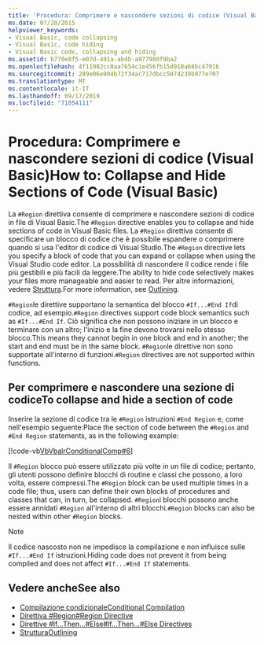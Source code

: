 ```yaml
---
title: 'Procedura: Comprimere e nascondere sezioni di codice (Visual Basic)'
ms.date: 07/20/2015
helpviewer_keywords:
- Visual Basic, code collapsing
- Visual Basic, code hiding
- Visual Basic code, collapsing and hiding
ms.assetid: b770e8f5-e07d-491a-ab4b-a977980f9ba2
ms.openlocfilehash: 4f11982cc0aa7654c1e456fb15d918a68bc4791b
ms.sourcegitcommit: 289e06e904b72f34ac717dbcc5074239b977e707
ms.translationtype: MT
ms.contentlocale: it-IT
ms.lasthandoff: 09/17/2019
ms.locfileid: "71054111"
---
```

# <a name="how-to-collapse-and-hide-sections-of-code-visual-basic"></a><span data-ttu-id="48b55-102">Procedura: Comprimere e nascondere sezioni di codice (Visual Basic)</span><span class="sxs-lookup"><span data-stu-id="48b55-102">How to: Collapse and Hide Sections of Code (Visual Basic)</span></span>

<span data-ttu-id="48b55-103">La `#Region` direttiva consente di comprimere e nascondere sezioni di codice in file di Visual Basic.</span><span class="sxs-lookup"><span data-stu-id="48b55-103">The `#Region` directive enables you to collapse and hide sections of code in Visual Basic files.</span></span> <span data-ttu-id="48b55-104">La `#Region` direttiva consente di specificare un blocco di codice che è possibile espandere o comprimere quando si usa l'editor di codice di Visual Studio.</span><span class="sxs-lookup"><span data-stu-id="48b55-104">The `#Region` directive lets you specify a block of code that you can expand or collapse when using the Visual Studio code editor.</span></span> <span data-ttu-id="48b55-105">La possibilità di nascondere il codice rende i file più gestibili e più facili da leggere.</span><span class="sxs-lookup"><span data-stu-id="48b55-105">The ability to hide code selectively makes your files more manageable and easier to read.</span></span> <span data-ttu-id="48b55-106">Per altre informazioni, vedere [Struttura](/visualstudio/ide/outlining).</span><span class="sxs-lookup"><span data-stu-id="48b55-106">For more information, see [Outlining](/visualstudio/ide/outlining).</span></span>

<span data-ttu-id="48b55-107">`#Region`le direttive supportano la semantica del blocco `#If...#End If`di codice, ad esempio.</span><span class="sxs-lookup"><span data-stu-id="48b55-107">`#Region` directives support code block semantics such as `#If...#End If`.</span></span> <span data-ttu-id="48b55-108">Ciò significa che non possono iniziare in un blocco e terminare con un altro; l'inizio e la fine devono trovarsi nello stesso blocco.</span><span class="sxs-lookup"><span data-stu-id="48b55-108">This means they cannot begin in one block and end in another; the start and end must be in the same block.</span></span> <span data-ttu-id="48b55-109">`#Region`le direttive non sono supportate all'interno di funzioni.</span><span class="sxs-lookup"><span data-stu-id="48b55-109">`#Region` directives are not supported within functions.</span></span>

## <a name="to-collapse-and-hide-a-section-of-code"></a><span data-ttu-id="48b55-110">Per comprimere e nascondere una sezione di codice</span><span class="sxs-lookup"><span data-stu-id="48b55-110">To collapse and hide a section of code</span></span>

<span data-ttu-id="48b55-111">Inserire la sezione di codice tra le `#Region` istruzioni `#End Region` e, come nell'esempio seguente:</span><span class="sxs-lookup"><span data-stu-id="48b55-111">Place the section of code between the `#Region` and `#End Region` statements, as in the following example:</span></span>

[!code-vb[VbVbalrConditionalComp#6](~/samples/snippets/visualbasic/VS_Snippets_VBCSharp/VbVbalrConditionalComp/VB/Class1.vb#6)]

<span data-ttu-id="48b55-112">Il `#Region` blocco può essere utilizzato più volte in un file di codice; pertanto, gli utenti possono definire blocchi di routine e classi che possono, a loro volta, essere compressi.</span><span class="sxs-lookup"><span data-stu-id="48b55-112">The `#Region` block can be used multiple times in a code file; thus, users can define their own blocks of procedures and classes that can, in turn, be collapsed.</span></span> <span data-ttu-id="48b55-113">`#Region`i blocchi possono anche essere annidati `#Region` all'interno di altri blocchi.</span><span class="sxs-lookup"><span data-stu-id="48b55-113">`#Region` blocks can also be nested within other `#Region` blocks.</span></span>

> [!NOTE]
> <span data-ttu-id="48b55-114">Il codice nascosto non ne impedisce la compilazione e non influisce sulle `#If...#End If` istruzioni.</span><span class="sxs-lookup"><span data-stu-id="48b55-114">Hiding code does not prevent it from being compiled and does not affect `#If...#End If` statements.</span></span>

## <a name="see-also"></a><span data-ttu-id="48b55-115">Vedere anche</span><span class="sxs-lookup"><span data-stu-id="48b55-115">See also</span></span>

- [<span data-ttu-id="48b55-116">Compilazione condizionale</span><span class="sxs-lookup"><span data-stu-id="48b55-116">Conditional Compilation</span></span>](../../../visual-basic/programming-guide/program-structure/conditional-compilation.md)
- [<span data-ttu-id="48b55-117">Direttiva #Region</span><span class="sxs-lookup"><span data-stu-id="48b55-117">#Region Directive</span></span>](../../../visual-basic/language-reference/directives/region-directive.md)
- [<span data-ttu-id="48b55-118">Direttive #If...Then...#Else</span><span class="sxs-lookup"><span data-stu-id="48b55-118">#If...Then...#Else Directives</span></span>](../../../visual-basic/language-reference/directives/if-then-else-directives.md)
- [<span data-ttu-id="48b55-119">Struttura</span><span class="sxs-lookup"><span data-stu-id="48b55-119">Outlining</span></span>](/visualstudio/ide/outlining)
